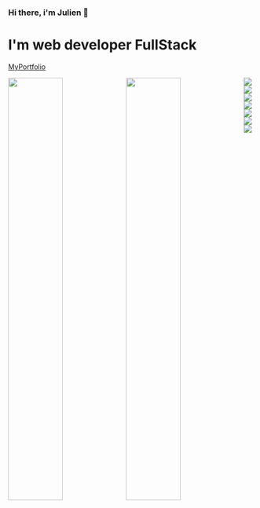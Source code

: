 ### Hi there, i'm Julien 👋
# I'm web developer FullStack
<a fontSize="32px" href="https://julienfoucart.fr/" target="_blank"> MyPortfolio</a>

<img align="left" width="47%" src ="https://github-readme-stats.vercel.app/api?username=Foucsi&show_icons=true&theme=radical"/>

<img align="left" width="47%" src ="https://github-readme-stats.vercel.app/api/top-langs/?username=anuraghazra&hide_progress=true"/>



<img align="left" src="https://img.shields.io/badge/javascript-%23323330.svg?style=for-the-badge&logo=javascript&logoColor=%23F7DF1E"/>

<img align="left" src="https://img.shields.io/badge/MongoDB-%234ea94b.svg?style=for-the-badge&logo=mongodb&logoColor=white"/>

<img align="left" src="https://img.shields.io/badge/Next-black?style=for-the-badge&logo=next.js&logoColor=white"/>

<img align="left" src="https://img.shields.io/badge/node.js-6DA55F?style=for-the-badge&logo=node.js&logoColor=white"  />

<img align="left" src="https://img.shields.io/badge/react-%2320232a.svg?style=for-the-badge&logo=react&logoColor=%2361DAFB"/>

<img align="left" src="https://img.shields.io/badge/react_native-%2320232a.svg?style=for-the-badge&logo=react&logoColor=%2361DAFB"/>

<img  align="left"  src="https://img.shields.io/badge/redux-%23593d88.svg?style=for-the-badge&logo=redux&logoColor=white"/>
